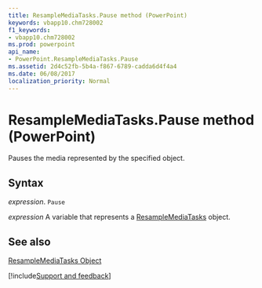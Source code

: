 ```yaml
---
title: ResampleMediaTasks.Pause method (PowerPoint)
keywords: vbapp10.chm728002
f1_keywords:
- vbapp10.chm728002
ms.prod: powerpoint
api_name:
- PowerPoint.ResampleMediaTasks.Pause
ms.assetid: 2d4c52fb-5b4a-f867-6789-cadda6d4f4a4
ms.date: 06/08/2017
localization_priority: Normal
---
```



# ResampleMediaTasks.Pause method (PowerPoint)

Pauses the media represented by the specified object.


## Syntax

_expression_. `Pause`

_expression_ A variable that represents a [ResampleMediaTasks](PowerPoint.ResampleMediaTasks.md) object.


## See also


[ResampleMediaTasks Object](PowerPoint.ResampleMediaTasks.md)

[!include[Support and feedback](~/includes/feedback-boilerplate.md)]